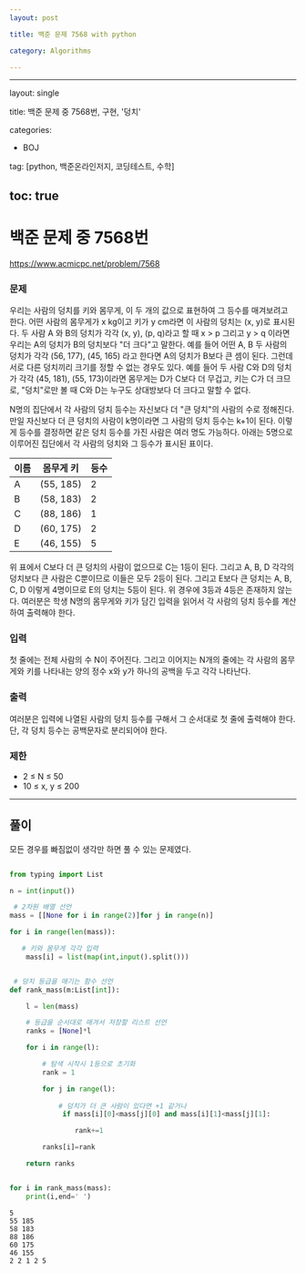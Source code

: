 ```yaml
---
layout: post

title: 백준 문제 7568 with python

category: Algorithms

---
```

---
layout: single

title: 백준 문제 중 7568번, 구현, '덩치'

categories:
  - BOJ

tag: [python, 백준온라인저지, 코딩테스트, 수학]

toc: true
---


# 백준 문제 중 7568번
https://www.acmicpc.net/problem/7568

### 문제

우리는 사람의 덩치를 키와 몸무게, 이 두 개의 값으로 표현하여 그 등수를 매겨보려고 한다. 어떤 사람의 몸무게가 x kg이고 키가 y cm라면 이 사람의 덩치는 (x, y)로 표시된다. 두 사람 A 와 B의 덩치가 각각 (x, y), (p, q)라고 할 때 x > p 그리고 y > q 이라면 우리는 A의 덩치가 B의 덩치보다 "더 크다"고 말한다. 예를 들어 어떤 A, B 두 사람의 덩치가 각각 (56, 177), (45, 165) 라고 한다면 A의 덩치가 B보다 큰 셈이 된다. 그런데 서로 다른 덩치끼리 크기를 정할 수 없는 경우도 있다. 예를 들어 두 사람 C와 D의 덩치가 각각 (45, 181), (55, 173)이라면 몸무게는 D가 C보다 더 무겁고, 키는 C가 더 크므로, "덩치"로만 볼 때 C와 D는 누구도 상대방보다 더 크다고 말할 수 없다.

N명의 집단에서 각 사람의 덩치 등수는 자신보다 더 "큰 덩치"의 사람의 수로 정해진다. 만일 자신보다 더 큰 덩치의 사람이 k명이라면 그 사람의 덩치 등수는 k+1이 된다. 이렇게 등수를 결정하면 같은 덩치 등수를 가진 사람은 여러 명도 가능하다. 아래는 5명으로 이루어진 집단에서 각 사람의 덩치와 그 등수가 표시된 표이다.

|이름 |몸무게 키 | 등수|
|---|---|---|
|A |(55, 185) |2 |
|B |(58, 183) |2 |
|C |(88, 186) |1 |
|D |(60, 175) |2 |
|E |(46, 155) |5 |

위 표에서 C보다 더 큰 덩치의 사람이 없으므로 C는 1등이 된다. 그리고 A, B, D 각각의 덩치보다 큰 사람은 C뿐이므로 이들은 모두 2등이 된다. 그리고 E보다 큰 덩치는 A, B, C, D 이렇게 4명이므로 E의 덩치는 5등이 된다. 위 경우에 3등과 4등은 존재하지 않는다. 여러분은 학생 N명의 몸무게와 키가 담긴 입력을 읽어서 각 사람의 덩치 등수를 계산하여 출력해야 한다.

### 입력

첫 줄에는 전체 사람의 수 N이 주어진다. 그리고 이어지는 N개의 줄에는 각 사람의 몸무게와 키를 나타내는 양의 정수 x와 y가 하나의 공백을 두고 각각 나타난다.

### 출력

여러분은 입력에 나열된 사람의 덩치 등수를 구해서 그 순서대로 첫 줄에 출력해야 한다. 단, 각 덩치 등수는 공백문자로 분리되어야 한다.

### 제한

+ 2 ≤ N ≤ 50
+ 10 ≤ x, y ≤ 200

---
## 풀이

모든 경우를 빠짐없이 생각만 하면 풀 수 있는 문제였다.


```python

from typing import List

n = int(input())

 # 2차원 배열 선언
mass = [[None for i in range(2)]for j in range(n)]

for i in range(len(mass)):

   # 키와 몸무게 각각 입력
    mass[i] = list(map(int,input().split()))


 # 덩치 등급을 매기는 함수 선언
def rank_mass(m:List[int]):

    l = len(mass)

    # 등급을 순서대로 매겨서 저장할 리스트 선언
    ranks = [None]*l

    for i in range(l):

        # 탐색 시작시 1등으로 초기화
        rank = 1

        for j in range(l):
    
            # 덩치가 더 큰 사람이 있다면 +1 같거나     
             if mass[i][0]<mass[j][0] and mass[i][1]<mass[j][1]:

                rank+=1

        ranks[i]=rank

    return ranks


for i in rank_mass(mass):
    print(i,end=' ')
```

    5
    55 185
    58 183
    88 186
    60 175
    46 155
    2 2 1 2 5 
